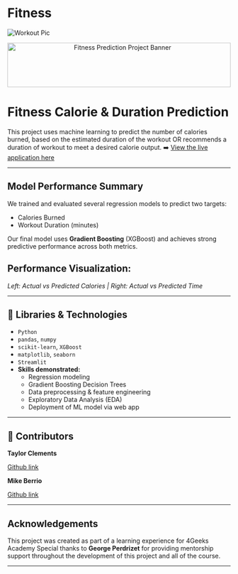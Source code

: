 # Fitness
![Workout Pic]()

<!-- Banner Image -->
<div align="center" style="width: 100%; height: 100px; overflow: hidden;">
  <img src="https://github.com/4GeeksAcademy/fitness_final_project_clements/blob/main/data/pexels-cottonbro-5319491.jpg" style="width: 100%; object-fit: cover;" alt="Fitness Prediction Project Banner">
</div>

# Fitness Calorie & Duration Prediction

This project uses machine learning to predict the number of calories burned, based on the estimated duration of the workout OR recommends a duration of workout to meet a desired calorie output. 
➡️ [View the live application here](<link>)

---

## Model Performance Summary

We trained and evaluated several regression models to predict two targets:

- Calories Burned
- Workout Duration (minutes)

Our final model uses **Gradient Boosting** (XGBoost) and achieves strong predictive performance across both metrics.

## Performance Visualization:



*Left: Actual vs Predicted Calories | Right: Actual vs Predicted Time*


---

## 🧰 Libraries & Technologies

- `Python`
- `pandas`, `numpy`
- `scikit-learn`, `XGBoost`
- `matplotlib`, `seaborn`
- `Streamlit`
- **Skills demonstrated:**
  - Regression modeling
  - Gradient Boosting Decision Trees
  - Data preprocessing & feature engineering
  - Exploratory Data Analysis (EDA)
  - Deployment of ML model via web app

---

## 👥 Contributors

**Taylor Clements**  
 
[Github link](https://github.com/drtclem)

**Mike Berrio**  
 
[Github link](https://github.com/mberrio10)



---

## Acknowledgements

This project was created as part of a learning experience for 4Geeks Academy
Special thanks to **George Perdrizet** for providing mentorship support throughout the development of this project and all of the course. 

---